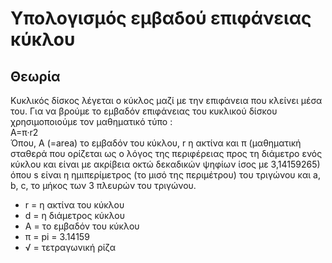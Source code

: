 # Υπολογισμός εμβαδού επιφάνειας κύκλου 


## Θεωρία 

 <p>Κυκλικός δίσκος λέγεται ο κύκλος μαζί με την επιφάνεια που κλείνει μέσα του. Για να βρούμε το εμβαδόν επιφάνειας του κυκλικού δίσκου χρησιμοποιούμε τον μαθηματικό τύπο :<br/>
                    <span> A=π·r2</span><br/>
                    Όπου, A (=area) το εμβαδόν του κύκλου,  r  η ακτίνα και π (μαθηματική σταθερά που ορίζεται ως ο λόγος της περιφέρειας προς τη διάμετρο ενός κύκλου και είναι με ακρίβεια οκτώ δεκαδικών ψηφίων ίσος με 3,14159265)<br/>
                    όπου s είναι η ημιπερίμετρος (το μισό της περιμέτρου) του τριγώνου και a, b, c, το μήκος των 3 πλευρών του τριγώνου.</p>
                    <ul>
                        <li>r = η ακτίνα του κύκλου</li>
                        <li>d = η διάμετρος κύκλου</li>
                        <li>A = το εμβαδόν του κύκλου</li>
                        <li>π = pi = 3.14159</li>
                        <li>√ = τετραγωνική ρίζα</li>
                    </ul>
                </p>

   

